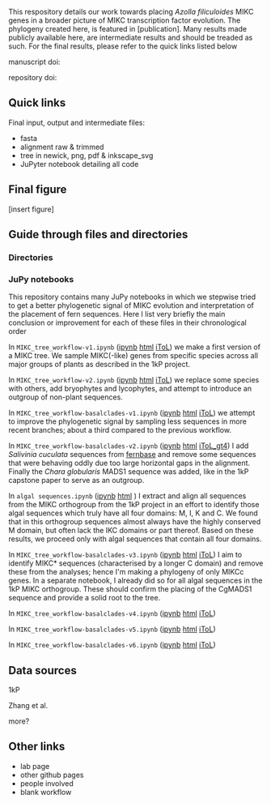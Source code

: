 This respository details our work towards placing _Azolla filiculoides_ MIKC genes in a broader picture of MIKC transcription factor evolution.
The phylogeny created here, is featured in \[publication\].
Many results made publicly available here, are intermediate results and should be treaded as such.
For the final results, please refer to the quick links listed below

manuscript doi:

repository doi:

## Quick links
Final input, output and intermediate files:
* fasta
* alignment raw & trimmed
* tree in newick, png, pdf & inkscape_svg
* JuPyter notebook detailing all code

## Final figure
\[insert figure\]

## Guide through files and directories

### Directories

### JuPy notebooks
This repository contains many JuPy notebooks in which we stepwise tried to get a better phylogenetic signal of MIKC evolution and interpretation of the placement of fern sequences.
Here I list very briefly the main conclusion or improvement for each of these files in their chronological order

In `MIKC_tree_workflow-v1.ipynb`
([ipynb](https://github.com/lauralwd/MIKC_tree/blob/master/MIKC_tree_workflow-v1.ipynb)
[html](https://htmlpreview.github.io/?https://github.com/lauralwd/MIKC_tree/blob/master/docs/MIKC_tree_workflow-v1.html)
[iToL](https://itol.embl.de/tree/9421021579373181591777160))
we make a first version of a MIKC tree.
We sample MIKC(-like) genes from specific species across all major groups of plants as described in the 1kP project.

In `MIKC_tree_workflow-v2.ipynb`
([ipynb](https://github.com/lauralwd/MIKC_tree/blob/master/MIKC_tree_workflow-v2.ipynb)
[html](https://htmlpreview.github.io/?https://github.com/lauralwd/MIKC_tree/blob/master/docs/MIKC_tree_workflow-v2.html)
[iToL](https://itol.embl.de/tree/9421021579263431592334615))
we replace some species with others, add bryophytes and lycophytes, and attempt to introduce an outgroup of non-plant sequences.

In `MIKC_tree_workflow-basalclades-v1.ipynb`
([ipynb](https://github.com/lauralwd/MIKC_tree/blob/master/MIKC_tree_workflow-basalclades-v1.ipynb)
[html](https://htmlpreview.github.io/?https://github.com/lauralwd/MIKC_tree/blob/master/docs/MIKC_tree_workflow-basalclades-v1.html)
[iToL](https://itol.embl.de/tree/9421021579288351592221930))
we attempt to improve the phylogenetic signal by sampling less sequences in more recent branches; about a third compared to the previous workflow.

In `MIKC_tree_workflow-basalclades-v2.ipynb`
([ipynb](https://github.com/lauralwd/MIKC_tree/blob/master/MIKC_tree_workflow-basalclades-v2.ipynb)
[html](https://htmlpreview.github.io/?https://github.com/lauralwd/MIKC_tree/blob/master/docs/MIKC_tree_workflow-basalclades-v2.ipynb)
[iToL_gt4](https://itol.embl.de/tree/13121158204159901593010248))
I add _Salivinia cuculata_ sequences from [fernbase](fernbase.org) and remove some sequences that were behaving oddly due too large horizontal gaps in the alignment.
Finally the _Chara globularis_ MADS1 sequence was added, like in the 1kP capstone paper to serve as an outgroup.

In `algal sequences.ipynb`
([ipynb](https://github.com/lauralwd/MIKC_tree/blob/master/algal%20sequences.ipynb)
[html](https://htmlpreview.github.io/?https://github.com/lauralwd/MIKC_tree/blob/master/docs/algal_sequences.html)
)
I extract and align all sequences from the MIKC orthogroup from the 1kP project in an effort to identify those algal sequences which truly have all four domains: M, I, K and C.
We found that in this orthogroup sequences almost always have the highly conserved M domain, but often lack the IKC domains or part thereof.
Based on these results, we proceed only with algal sequences that contain all four domains.

In `MIKC_tree_workflow-basalclades-v3.ipynb`
([ipynb](https://github.com/lauralwd/MIKC_tree/blob/master/MIKC_tree_workflow-basalclades-v3.ipynb)
[html](https://htmlpreview.github.io/?https://github.com/lauralwd/MIKC_tree/blob/master/docs/MIKC_tree_workflow-basalclades-v3.ipynb)
[iToL](https://itol.embl.de/tree/13121159166346421593419936))
I aim to identify MIKC* sequences (characterised by a longer C domain) and remove these from the analyses;
hence I'm making a phylogeny of only MIKCc genes.
In a separate notebook, I already did so for all algal sequences in the 1kP MIKC orthogroup.
These should confirm the placing of the CgMADS1 sequence and provide a solid root to the tree.

In `MIKC_tree_workflow-basalclades-v4.ipynb`
([ipynb](https://github.com/lauralwd/MIKC_tree/blob/master/MIKC_tree_workflow-basalclades-v4.ipynb)
[html](https://htmlpreview.github.io/?https://github.com/lauralwd/MIKC_tree/blob/master/docs/MIKC_tree_workflow-basalclades-v4.ipynb)
[iToL](https://itol.embl.de/tree/9421021579173651593446746))

In `MIKC_tree_workflow-basalclades-v5.ipynb`
([ipynb](https://github.com/lauralwd/MIKC_tree/blob/master/MIKC_tree_workflow-basalclades-v5.ipynb)
[html](https://htmlpreview.github.io/?https://github.com/lauralwd/MIKC_tree/blob/master/docs/MIKC_tree_workflow-basalclades-v5.ipynb)
[iToL](https://itol.embl.de/tree/9421021579163171593685733))

In `MIKC_tree_workflow-basalclades-v6.ipynb`
([ipynb](https://github.com/lauralwd/MIKC_tree/blob/master/MIKC_tree_workflow-basalclades-v6.ipynb)
[html](https://htmlpreview.github.io/?https://github.com/lauralwd/MIKC_tree/blob/master/docs/MIKC_tree_workflow-basalclades-v6.ipynb)
[iToL](https://itol.embl.de/tree/942102157910201593716454))



## Data sources
1kP

Zhang et al.

more?

## Other links
 * lab page
 * other github pages
 * people involved
 * blank workflow
